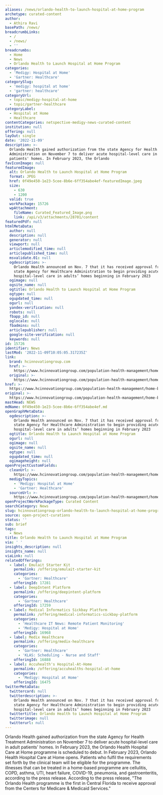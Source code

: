 ```yaml
---
aliases: /news/orlando-health-to-launch-hospital-at-home-program
archetype: curated-content
author:
  - Athira Ravi
basePath: /news/
breadcrumbLinks:
  - /
  - /news/
  - ''
breadcrumbs:
  - Home
  - News
  - Orlando Health to Launch Hospital at Home Program
categories:
  - 'Medigy: Hospital at Home'
  - 'Gartner: Healthcare'
categorySlug:
  - 'medigy: hospital at home'
  - 'gartner: healthcare'
categoryUrl:
  - topic/medigy-hospital-at-home
  - topic/gartner-healthcare
categoryLabel:
  - Hospital at Home
  - Healthcare
contentCategories: netspective-medigy-news-curated-content
institution: null
offering: null
layOut: single
date: '2022-11-09'
description: >-
  Orlando Health gained authorization from the state Agency for Health Treatment
  Administration on November 7 to deliver acute hospital-level care in adult
  patients' homes. In February 2023, the Orlando
favIconImage: null
featuredImage:
  alt: Orlando Health to Launch Hospital at Home Program
  format: JPEG
  href: 0f49e450-1e23-5cee-8b6e-6ff354abe4ef-featuredImage.jpeg
  size:
    - 630
    - 1200
  valid: true
  workPackage: 15726
  wpAttachment:
    fileName: Curated_Featured_Image.png
    link: /api/v3/attachments/28701/content
featuredPdf: null
htmlMetaData:
  author: null
  description: null
  generator: null
  viewport: null
  articlemodified_time: null
  articlepublished_time: null
  msvalidate.01: null
  ogdescription: >-
    Orlando Health announced on Nov. 7 that it has received approval from the
    state Agency for Healthcare Administration to begin providing acute
    hospital-level care in adults’ homes beginning in February 2023
  ogimage: null
  ogsite_name: null
  ogtitle: Orlando Health to Launch Hospital at Home Program
  ogtype: null
  ogupdated_time: null
  ogurl: null
  yandex-verification: null
  robots: null
  fbapp_id: null
  oglocale: null
  fbadmins: null
  articlepublisher: null
  google-site-verification: null
  keywords: null
id: 15726
identifier: News
lastMod: '2022-11-09T10:05:05.317235Z'
link:
  brand: hcinnovationgroup.com
  href: >-
    https://www.hcinnovationgroup.com/population-health-management/home-based-care/news/21286471/orlando-health-to-launch-hospital-at-home-program
  original: >-
    https://www.hcinnovationgroup.com/population-health-management/home-based-care/news/21286471/orlando-health-to-launch-hospital-at-home-program
href: >-
  https://www.hcinnovationgroup.com/population-health-management/home-based-care/news/21286471/orlando-health-to-launch-hospital-at-home-program
original: >-
  https://www.hcinnovationgroup.com/population-health-management/home-based-care/news/21286471/orlando-health-to-launch-hospital-at-home-program
mastHead: NEWS
mdName: 0f49e450-1e23-5cee-8b6e-6ff354abe4ef.md
openGraphMetaData:
  ogdescription: >-
    Orlando Health announced on Nov. 7 that it has received approval from the
    state Agency for Healthcare Administration to begin providing acute
    hospital-level care in adults’ homes beginning in February 2023
  ogtitle: Orlando Health to Launch Hospital at Home Program
  ogurl: null
  ogimage: null
  ogsite_name: null
  ogtype: null
  ogupdated_time: null
  ogimageheight: null
openProjectCustomFields:
  cleanUrl: >-
    https://www.hcinnovationgroup.com/population-health-management/home-based-care/news/21286471/orlando-health-to-launch-hospital-at-home-program
  medigyTopics:
    - 'Medigy: Hospital at Home'
    - 'Gartner: Healthcare'
  sourceUrl: >-
    https://www.hcinnovationgroup.com/population-health-management/home-based-care/news/21286471/orlando-health-to-launch-hospital-at-home-program
openProjectWorkPackageType: Curated Content
searchCategory: News
slug: hcinnovationgroup-orlando-health-to-launch-hospital-at-home-program
source: open-project-curations
status: ''
sub: brief
tags:
  - News
title: Orlando Health to Launch Hospital at Home Program
via: ' '
insights_description: null
insights_name: null
viaLink: null
relatedOfferings:
  - label: Emulait Starter Kit
    permalink: /offering/emulait-starter-kit
    categories:
      - 'Gartner: Healthcare'
    offeringId: 17281
  - label: DeepIntent Platform
    permalink: /offering/deepintent-platform
    categories:
      - 'Gartner: Healthcare'
    offeringId: 17259
  - label: Medical Informatics Sickbay Platform
    permalink: /offering/medical-informatics-sickbay-platform
    categories:
      - 'Healthcare IT News: Remote Patient Monitoring'
      - 'Medigy: Hospital at Home'
    offeringId: 16968
  - label: Medix Healthcare
    permalink: /offering/medix-healthcare
    categories:
      - 'Gartner: Healthcare'
      - 'KLAS: Scheduling - Nurse and Staff'
    offeringId: 16888
  - label: Accuhealth's Hospital-At-Home
    permalink: /offering/accuhealths-hospital-at-home
    categories:
      - 'Medigy: Hospital at Home'
    offeringId: 16475
twitterMetaData:
  twittercard: null
  twitterdescription: >-
    Orlando Health announced on Nov. 7 that it has received approval from the
    state Agency for Healthcare Administration to begin providing acute
    hospital-level care in adults’ homes beginning in February 2023
  twittertitle: Orlando Health to Launch Hospital at Home Program
  twitterimage: null
  twitterurl: null
---
```

<p>Orlando Health gained authorization from the state Agency for Health Treatment Administration on November 7 to deliver acute hospital-level care in adult patients' homes. In February 2023, the Orlando Health Hospital Care at Home programme is scheduled to debut. In February 2023, Orlando Health Hospital Care at Home opens. Patients who fulfil the requirements set forth by the clinical team will be eligible for the programme. The illnesses that can be treated in a home-based programme are cellulitis, COPD, asthma, UTI, heart failure, COVID-19, pneumonia, and gastroenteritis, according to the press release. According to the press release, "The Orlando Health programme is the first in Central Florida to receive approval from the Centers for Medicare &amp; Medicaid Services."</p>